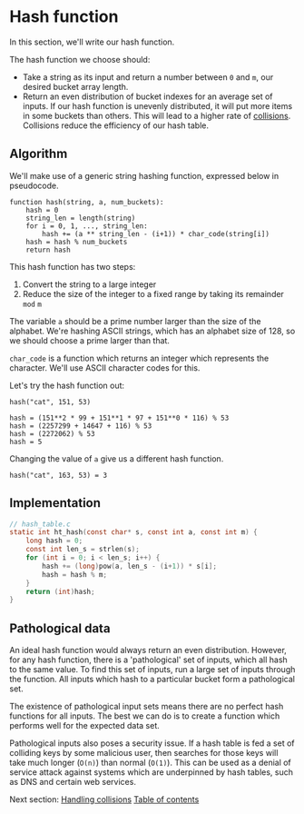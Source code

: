 # Hash function

In this section, we'll write our hash function. 

The hash function we choose should:

- Take a string as its input and return a number between `0` and `m`, our
  desired bucket array length.
- Return an even distribution of bucket indexes for an average set of inputs. If
  our hash function is unevenly distributed, it will put more items in some
  buckets than others. This will lead to a higher rate of
  [collisions](#collisions). Collisions reduce the efficiency of our hash table.

## Algorithm

We'll make use of a generic string hashing function, expressed below in
pseudocode.

```
function hash(string, a, num_buckets):
    hash = 0
    string_len = length(string)
    for i = 0, 1, ..., string_len:
        hash += (a ** string_len - (i+1)) * char_code(string[i])
    hash = hash % num_buckets
    return hash
```

This hash function has two steps:

1. Convert the string to a large integer
2. Reduce the size of the integer to a fixed range by taking its remainder `mod`
   `m`

The variable `a` should be a prime number larger than the size of the alphabet.
We're hashing ASCII strings, which has an alphabet size of 128, so we should
choose a prime larger than that. 

`char_code` is a function which returns an integer which represents the
character. We'll use ASCII character codes for this.

Let's try the hash function out:

```
hash("cat", 151, 53)

hash = (151**2 * 99 + 151**1 * 97 + 151**0 * 116) % 53
hash = (2257299 + 14647 + 116) % 53
hash = (2272062) % 53
hash = 5
```

Changing the value of `a` give us a different hash function.

```
hash("cat", 163, 53) = 3
```

## Implementation

```c
// hash_table.c
static int ht_hash(const char* s, const int a, const int m) {
    long hash = 0;
    const int len_s = strlen(s);
    for (int i = 0; i < len_s; i++) {
        hash += (long)pow(a, len_s - (i+1)) * s[i];
        hash = hash % m;
    }
    return (int)hash;
}
```

## Pathological data

An ideal hash function would always return an even distribution. However, for
any hash function, there is a 'pathological' set of inputs, which all hash to
the same value. To find this set of inputs, run a large set of inputs through
the function. All inputs which hash to a particular bucket form a pathological
set.

The existence of pathological input sets means there are no perfect hash
functions for all inputs. The best we can do is to create a function which
performs well for the expected data set.

Pathological inputs also poses a security issue. If a hash table is fed a set of
colliding keys by some malicious user, then searches for those keys will take
much longer (`O(n)`) than normal (`O(1)`). This can be used as a denial of
service attack against systems which are underpinned by hash tables, such as DNS
and certain web services.

Next section: [Handling collisions](/04-collisions)
[Table of contents](https://github.com/jamesroutley/write-a-hash-table#contents)
